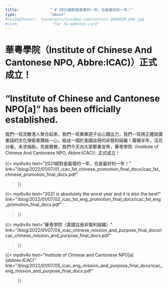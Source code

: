 ```yaml
---
title:              " # 2021絕對是最壞的一年，也是最好的一年！"
type:               "about"
#resImgTeaser:  teaserpics/pixabay.com/contact-2860030_640.jpg
#icon:               "far fa-address-card"
---
```


# 華粵學院（Institute of Chinese And Cantonese NPO, Abbre:ICAC)）正式成立！
# “Institute of Chinese and Cantonese NPO[a]” has been officially established. 

我們一班流散港人聚合起來，我們一班異鄉遊子出心錢出力，我們一班用正體說廣東話的文化保衛者團結一心，組成一個於美國註冊的非營利組織！籌備半年，沒花分毫，未求捐助，先做實務，我們今天向大家鄭重宣佈，華粵學院（Institute of Chinese And Cantonese NPO, Abbre:ICAC)）正式成立！


{{< mydiv4o text="2021絕對是最壞的一年，也是最好的一年！"
link="/blog/2022/01/07/01_icac_1st_chinese_promotion_final_docx/icac_1st_chinese_promotion_final_docx.pdf"
>}}

{{< mydiv4o text="2021 is absolutely the worst year and it is also the best!"
link="/blog/2022/01/07/02_icac_1st_eng_promotion_final_docx/icac_1st_eng_promotion_final_docx.pdf"
>}}

{{< mydiv4o text="華粵學院（美國註册非營利組織）"
link="/blog/2022/01/07/04_icac_chinese_mission_and_purpose_final_docx/icac_chinese_mission_and_purpose_final_docx.pdf"
>}}

{{< mydiv4o text="Institute of Chinese and Cantonese NPO[a] (abbrev:ICAC)"
link="/blog/2022/01/07/05_icac_eng_mission_and_purpose_final_docx/icac_eng_mission_and_purpose_final_docx.pdf"
>}}
